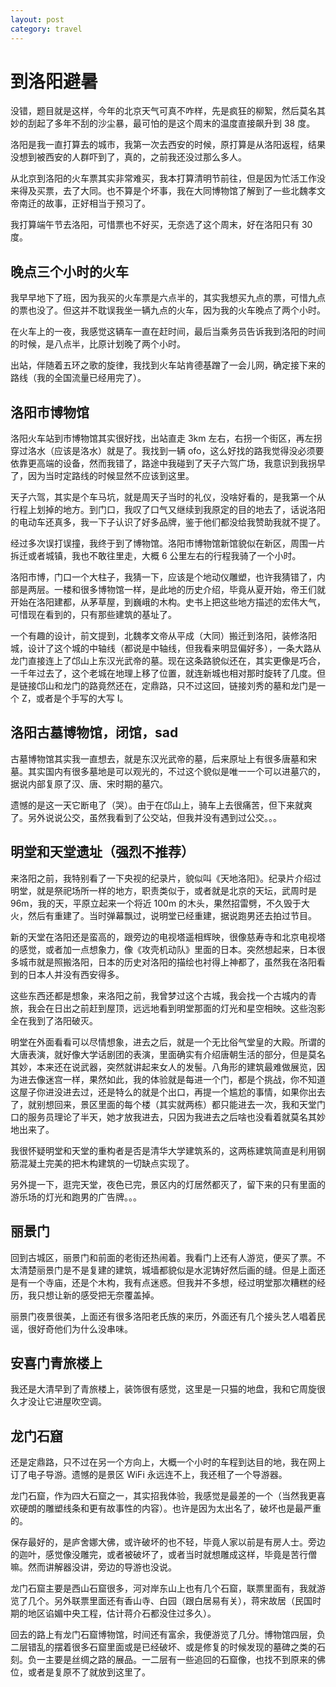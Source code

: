 ```yaml
---
layout: post
category: travel
---
```


# 到洛阳避暑

没错，题目就是这样，今年的北京天气可真不咋样，先是疯狂的柳絮，然后莫名其妙的刮起了多年不刮的沙尘暴，最可怕的是这个周末的温度直接飙升到 38 度。

洛阳是我一直打算去的城市，我第一次去西安的时候，原打算是从洛阳返程，结果没想到被西安的人群吓到了，真的，之前我还没过那么多人。

从北京到洛阳的火车票其实非常难买，我本打算清明节前往，但是因为忙活工作没来得及买票，去了大同。也不算是个坏事，我在大同博物馆了解到了一些北魏孝文帝南迁的故事，正好相当于预习了。

我打算端午节去洛阳，可惜票也不好买，无奈选了这个周末，好在洛阳只有 30 度。

## 晚点三个小时的火车

我早早地下了班，因为我买的火车票是六点半的，其实我想买九点的票，可惜九点的票也没了。但这并不耽误我坐一辆九点的火车，因为我的火车晚点了两个小时。

在火车上的一夜，我感觉这辆车一直在赶时间，最后当乘务员告诉我到洛阳的时间的时候，是八点半，比原计划晚了两个小时。

出站，伴随着五环之歌的旋律，我找到火车站肯德基蹭了一会儿网，确定接下来的路线（我的全国流量已经用完了）。

## 洛阳市博物馆

洛阳火车站到市博物馆其实很好找，出站直走 3km 左右，右拐一个街区，再左拐穿过洛水（应该是洛水）就是了。我找到一辆 ofo，这么好找的路我觉得没必须要依靠更高端的设备，然而我错了，路途中我碰到了天子六驾广场，我意识到我拐早了，因为当时定路线的时候显然不应该到这里。

天子六驾，其实是个车马坑，就是周天子当时的礼仪，没啥好看的，是我第一个从行程上划掉的地方。到门口，我叹了口气又继续到我原定的目的地去了，话说洛阳的电动车还真多，我一下子认识了好多品牌，鉴于他们都没给我赞助我就不提了。

经过多次误打误撞，我终于到了博物馆。洛阳市博物馆新馆貌似在新区，周围一片拆迁或者城镇，我也不敢往里走，大概 6 公里左右的行程我骑了一个小时。

洛阳市博，门口一个大柱子，我猜一下，应该是个地动仪雕塑，也许我猜错了，内部是两层。一楼和很多博物馆一样，是此地的历史介绍，毕竟从夏开始，帝王们就开始在洛阳建都，从茅草屋，到巍峨的木构。史书上把这些地方描述的宏伟大气，可惜现在看到的，只有那些建筑的基址了。

一个有趣的设计，前文提到，北魏孝文帝从平成（大同）搬迁到洛阳，装修洛阳城，设计了这个城的中轴线（都说是中轴线，但我看来明显偏好多），一条大路从龙门直接连上了邙山上东汉光武帝的墓。现在这条路貌似还在，其实更像是巧合，一千年过去了，这个老城在地理上移了位置，就连新城也相对那时旋转了几度。但是链接邙山和龙门的路竟然还在，定鼎路，只不过这回，链接刘秀的墓和龙门是一个 Z，或者是个手写的大写 I。

## 洛阳古墓博物馆，闭馆，sad

古墓博物馆其实我一直想去，就是东汉光武帝的墓，后来原址上有很多唐墓和宋墓。其实国内有很多墓地是可以观光的，不过这个貌似是唯一一个可以进墓穴的，据说内部复原了汉、唐、宋时期的墓穴。

遗憾的是这一天它断电了（哭）。由于在邙山上，骑车上去很痛苦，但下来就爽了。另外说说公交，虽然我看到了公交站，但我并没有遇到过公交。。。

## 明堂和天堂遗址（强烈不推荐）

来洛阳之前，我特别看了一下央视的纪录片，貌似叫《天地洛阳》。纪录片介绍过明堂，就是祭祀场所一样的地方，职责类似于，或者就是北京的天坛，武周时是 96m，我的天，平原立起来一个将近 100m 的木头，果然招雷劈，不久毁于大火，然后有重建了。当时弹幕飘过，说明堂已经重建，据说跑男还去拍过节目。

新的天堂在洛阳还是蛮高的，跟旁边的电视塔遥相辉映，很像慈寿寺和北京电视塔的感觉，或者加一点想象力，像《攻壳机动队》里面的日本。突然想起来，日本很多城市就是照搬洛阳，日本的历史对洛阳的描绘也衬得上神都了，虽然我在洛阳看到的日本人并没有西安得多。

这些东西还都是想象，来洛阳之前，我曾梦过这个古城，我会找一个古城内的青旅，我会在日出之前赶到屋顶，远远地看到明堂那面的灯光和星空相映。这些泡影全在我到了洛阳破灭。

明堂在外面看看可以尽情想象，进去之后，就是一个无比俗气堂皇的大殿。所谓的大唐表演，就好像大学话剧团的表演，里面确实有介绍唐朝生活的部分，但是莫名其妙，本来还在说武器，突然就讲起来女人的发髻。八角形的建筑最难做展览，因为进去像迷宫一样，果然如此，我的体验就是每进一个门，都是个挑战，你不知道这屋子你进没进去过，还是特么的就是个出口，再提一个尴尬的事情，如果你出去了，就别想回来，景区里面的每个楼（其实就两栋）都只能进去一次，我和天堂门口的服务员理论了半天，她才放我进去，只因为我进去之后啥也没看着就莫名其妙地出来了。

我很怀疑明堂和天堂的重构者是否是清华大学建筑系的，这两栋建筑简直是利用钢筋混凝土完美的把木构建筑的一切缺点实现了。

另外提一下，逛完天堂，夜色已完，景区内的灯居然都灭了，留下来的只有里面的游乐场的灯光和跑男的广告牌。。。

## 丽景门

回到古城区，丽景门和前面的老街还热闹着。我看门上还有人游览，便买了票。不太清楚丽景门是不是复建的建筑，城墙都貌似是水泥铸好然后画的缝。但是上面还是有一个寺庙，还是个木构，我有点迷惑。但我并不多想，经过明堂那次糟糕的经历，我只想让新的感受把无奈覆盖掉。

丽景门夜景很美，上面还有很多洛阳老氏族的来历，外面还有几个接头艺人唱着民谣，很好奇他们为什么没串味。

## 安喜门青旅楼上

我还是大清早到了青旅楼上，装饰很有感觉，这里是一只猫的地盘，我和它周旋很久才没让它进屋吹空调。

## 龙门石窟

还是定鼎路，只不过在另一个方向上，大概一个小时的车程到达目的地，我在网上订了电子导游。遗憾的是景区 WiFi 永远连不上，我还租了一个导游器。

龙门石窟，作为四大石窟之一，其实招我体验，我感觉是最差的一个（当然我更喜欢硬朗的雕塑线条和更有故事性的内容）。也许是因为太出名了，破坏也是最严重的。

保存最好的，是庐舍娜大佛，或许破坏的也不轻，毕竟人家以前是有房人士。旁边的迦叶，感觉像没雕完，或者被破坏了，或者当时就想雕成这样，毕竟是苦行僧嘛。然而讲解器没讲，旁边的导游也没说。

龙门石窟主要是西山石窟很多，河对岸东山上也有几个石窟，联票里面有，我就游览了几个。另外联票里面还有香山寺、白园（跟白居易有关），蒋宋故居（民国时期的地区谄媚中央工程，估计蒋介石都没住过多久）。

回去的路上有龙门石窟博物馆，时间还有富余，我便游览了几分。博物馆四层，负二层错乱的摆着很多石窟里面或是已经破坏、或是修复的时候发现的墓碑之类的石刻。负一主要是丝绸之路的展品。一二层有一些追回的石窟像，也找不到原来的佛位，或者是复原不了就放到这里了。
